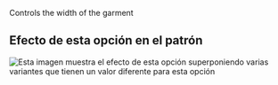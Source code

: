 Controls the width of the garment

## Efecto de esta opción en el patrón

![Esta imagen muestra el efecto de esta opción superponiendo varias variantes que tienen un valor diferente para esta opción](lunetius_widthratio_sample.svg "Efecto de esta opción en el patrón")
